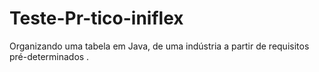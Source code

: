 # Teste-Pr-tico-iniflex
Organizando uma tabela em Java, de uma indústria a partir de requisitos pré-determinados .
